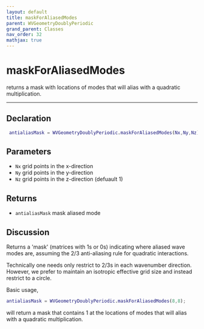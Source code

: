 ```yaml
---
layout: default
title: maskForAliasedModes
parent: WVGeometryDoublyPeriodic
grand_parent: Classes
nav_order: 32
mathjax: true
---
```


#  maskForAliasedModes

returns a mask with locations of modes that will alias with a quadratic multiplication.


---

## Declaration
```matlab
 antialiasMask = WVGeometryDoublyPeriodic.maskForAliasedModes(Nx,Ny,Nz);
```
## Parameters
+ `Nx`  grid points in the x-direction
+ `Ny`  grid points in the y-direction
+ `Nz`  grid points in the z-direction (defuault 1)

## Returns
+ `antialiasMask`  mask aliased mode

## Discussion

  Returns a 'mask' (matrices with 1s or 0s) indicating where aliased wave
  modes are, assuming the 2/3 anti-aliasing rule for quadratic
  interactions.
 
  Technically one needs only restrict to 2/3s in each
  wavenumber direction. However, we prefer to maintain an
  isotropic effective grid size and instead restrict to a
  circle.
 
  Basic usage,
  ```matlab
  antialiasMask = WVGeometryDoublyPeriodic.maskForAliasedModes(8,8);
  ```
  will return a mask that contains 1 at the locations of modes that will
  alias with a quadratic multiplication.
 
            
